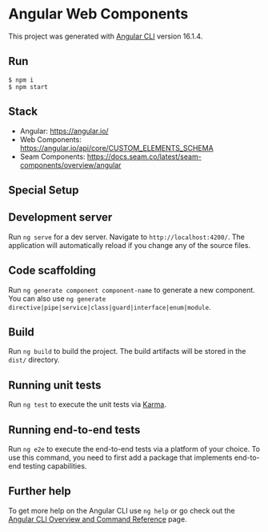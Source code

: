 # Angular Web Components

This project was generated with [Angular CLI](https://github.com/angular/angular-cli) version 16.1.4.

## Run

```
$ npm i
$ npm start
```

## Stack

- Angular: https://angular.io/
- Web Components: https://angular.io/api/core/CUSTOM_ELEMENTS_SCHEMA
- Seam Components: https://docs.seam.co/latest/seam-components/overview/angular

## Special Setup



## Development server

Run `ng serve` for a dev server. Navigate to `http://localhost:4200/`. The application will automatically reload if you change any of the source files.

## Code scaffolding

Run `ng generate component component-name` to generate a new component. You can also use `ng generate directive|pipe|service|class|guard|interface|enum|module`.

## Build

Run `ng build` to build the project. The build artifacts will be stored in the `dist/` directory.

## Running unit tests

Run `ng test` to execute the unit tests via [Karma](https://karma-runner.github.io).

## Running end-to-end tests

Run `ng e2e` to execute the end-to-end tests via a platform of your choice. To use this command, you need to first add a package that implements end-to-end testing capabilities.

## Further help

To get more help on the Angular CLI use `ng help` or go check out the [Angular CLI Overview and Command Reference](https://angular.io/cli) page.
